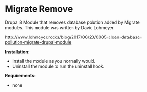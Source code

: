 # Migrate Remove

Drupal 8 Module that removes database polution added by Migrate modules.  This
module was written by David Lohmeyer.

http://www.lohmeyer.rocks/blog/2017/06/20/0085-clean-database-pollution-migrate-drupal-module

**Installation:**

  * Install the module as you normally would.
  * Uninstall the module to run the uninstall hook.

**Requirements:**
  * none
